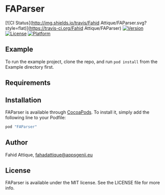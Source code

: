 # FAParser

[![CI Status](http://img.shields.io/travis/Fahid Attique/FAParser.svg?style=flat)](https://travis-ci.org/Fahid Attique/FAParser)
[![Version](https://img.shields.io/cocoapods/v/FAParser.svg?style=flat)](http://cocoapods.org/pods/FAParser)
[![License](https://img.shields.io/cocoapods/l/FAParser.svg?style=flat)](http://cocoapods.org/pods/FAParser)
[![Platform](https://img.shields.io/cocoapods/p/FAParser.svg?style=flat)](http://cocoapods.org/pods/FAParser)

## Example

To run the example project, clone the repo, and run `pod install` from the Example directory first.

## Requirements

## Installation

FAParser is available through [CocoaPods](http://cocoapods.org). To install
it, simply add the following line to your Podfile:

```ruby
pod "FAParser"
```

## Author

Fahid Attique, fahadattique@appsgenii.eu

## License

FAParser is available under the MIT license. See the LICENSE file for more info.
